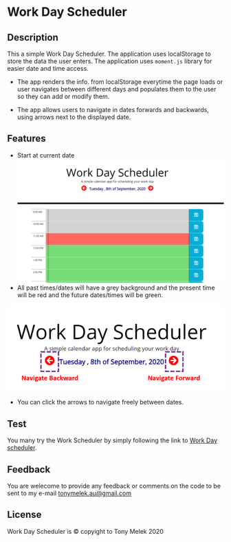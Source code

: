 # Work Day Scheduler
## Description
This a simple Work Day Scheduler. The application uses localStorage to store the data the user enters. The application uses `moment.js` library for easier date and time access.

* The app renders the info. from localStorage everytime the page loads or user navigates between different days and populates them to the user so they can add or modify them.

* The app allows users to navigate in dates forwards and backwards, using arrows next to the displayed date.



## Features
* Start at current date
![first_screen](./images/first_screen.png)
* All past times/dates will have a grey background and the present time will be red and the future dates/times will be green. 

![Navigation](./images/navigation.png)
* You can click the arrows to navigate freely between dates. 


## Test
You many try the Work Scheduler by simply following the link to [Work  Day scheduler](https://tonymelek.github.io/work_day_scheduler/).

## Feedback
You are welecome to provide any feedback or comments on the code to be sent to my e-mail [tonymelek.au@gmail.com](mailto:tonymelek.au@gmail.com)

## License
Work Day Scheduler is &copy; copyight to Tony Melek 2020